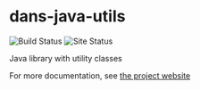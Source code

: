 dans-java-utils
===============

![Build Status](https://github.com/DANS-KNAW/dans-java-utils/actions/workflows/build.yml/badge.svg)
![Site Status](https://github.com/DANS-KNAW/dans-java-utils/actions/workflows/docs.yml/badge.svg)

Java library with utility classes

For more documentation, see [the project website](https://dans-knaw.github.io/dans-java-utils/)